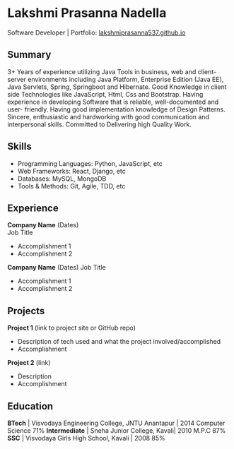 # Lakshmi Prasanna Nadella
Software Developer | Portfolio: [lakshmiprasanna537.github.io](https://lakshmiprasanna537.github.io/resume_537/)

## Summary
3+ Years of experience utilizing Java Tools in business, web and client-server environments including Java Platform, Enterprise Edition (Java EE), Java Servlets, Spring, Springboot and Hibernate.
Good Knowledge in client side Technologies like JavaScript, Html, Css and Bootstrap.
Having experience in developing Software that is reliable, well-documented and user- friendly.
Having good implementation knowledge of Design Patterns.
Sincere, enthusiastic and hardworking with good communication and interpersonal skills.
Committed to Delivering high Quality Work.


## Skills
- Programming Languages: Python, JavaScript, etc 
- Web Frameworks: React, Django, etc
- Databases: MySQL, MongoDB
- Tools & Methods: Git, Agile, TDD, etc

## Experience
**Company Name** (Dates)   
Job Title
- Accomplishment 1
- Accomplishment 2  

**Company Name** (Dates)
Job Title
- Accomplishment 1
- Accomplishment 2

## Projects
**Project 1** (link to project site or GitHub repo)  
- Description of tech used and what the project involved/accomplished
- Accomplishment 

**Project 2** (link)
- Description 
- Accomplishment

## Education
**BTech** | Visvodaya Engineering College, JNTU Anantapur | 2014 Computer Science 71%
**Intermediate** | Sneha Junior College, Kavali| 2010 M.P.C 87%
**SSC** | Visvodaya Girls High School, Kavali  | 2008 85%

